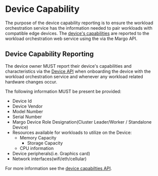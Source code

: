 # Device Capability

The purpose of the device capability reporting is to ensure the workload orchestration service has the information needed to pair workloads with compatible edge devices. The [device's capabilities](../../margo-api-reference/workload-api/device-api/device-capabilities.md) are reported to the workload orchestration web service using the via the Margo API.

## Device Capability Reporting

The device owner MUST report their device's capabilities and characteristics via the [Device API](../../margo-api-reference/workload-api/device-api/device-capabilities.md) when onboarding the device with the workload orchestration service and whenever any workload related hardware changes occur.

The following information MUST be present be provided:

- Device Id
- Device Vendor
- Model Number
- Serial Number
- Margo Device Role Designation(Cluster Leader/Worker / Standalone Device)
- Resources available for workloads to utilize on the Device:
  - Memory Capacity
    - Storage Capacity
  - CPU information
- Device peripherals(i.e. Graphics card)
- Network interfaces(wifi/eth/cellular)

For more information see the [device capabilties API](../../margo-api-reference/workload-api/device-api/device-capabilities.md).

